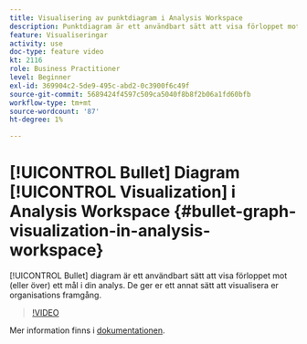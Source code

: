 ```yaml
---
title: Visualisering av punktdiagram i Analysis Workspace
description: Punktdiagram är ett användbart sätt att visa förloppet mot (eller över) ett mål i din analys. De ger er ett annat sätt att visualisera er organisations framgång.
feature: Visualiseringar
activity: use
doc-type: feature video
kt: 2116
role: Business Practitioner
level: Beginner
exl-id: 369904c2-5de9-495c-abd2-0c3900f6c49f
source-git-commit: 5689424f4597c509ca5040f8b8f2b06a1fd60bfb
workflow-type: tm+mt
source-wordcount: '87'
ht-degree: 1%

---
```


# [!UICONTROL Bullet] Diagram  [!UICONTROL Visualization] i Analysis Workspace {#bullet-graph-visualization-in-analysis-workspace}

[!UICONTROL Bullet] diagram är ett användbart sätt att visa förloppet mot (eller över) ett mål i din analys. De ger er ett annat sätt att visualisera er organisations framgång.

>[!VIDEO](https://video.tv.adobe.com/v/23989/?quality=12)

Mer information finns i [dokumentationen](https://experienceleague.adobe.com/docs/analytics/analyze/analysis-workspace/visualizations/bullet-graph.html?lang=en).
